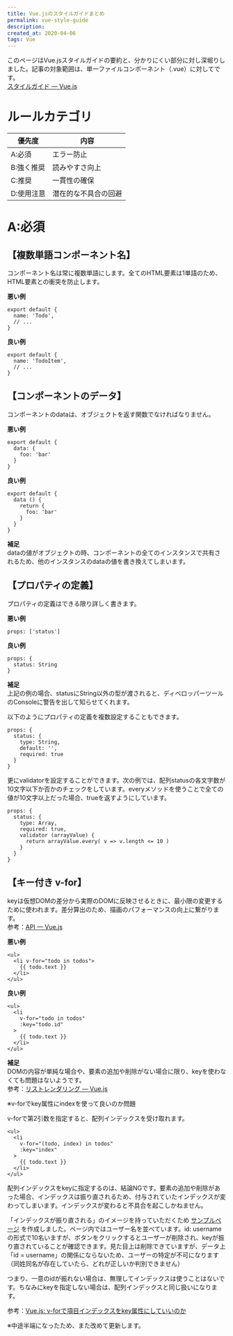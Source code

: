 ```yaml
---
title: Vue.jsのスタイルガイドまとめ
permalink: vue-style-guide
description: 
created_at: 2020-04-06
tags: Vue
---
```


このページはVue.jsスタイルガイドの要約と、分かりにくい部分に対し深堀りしました。記事の対象範囲は、単一ファイルコンポーネント（.vue）に対してです。  
[スタイルガイド — Vue.js](https://jp.vuejs.org/v2/style-guide/index.html)  

# ルールカテゴリ

| 優先度 | 内容 |
| ---- | ---- |
| A:必須 | エラー防止 |
| B:強く推奨 | 読みやすさ向上 |
| C:推奨 | 一貫性の確保 |
| D:使用注意 | 潜在的な不具合の回避 |

# A:必須

## 【複数単語コンポーネント名】
コンポーネント名は常に複数単語にします。全てのHTML要素は1単語のため、HTML要素との衝突を防止します。  

**悪い例**  
```
export default {
  name: 'Todo',
  // ...
}
```

**良い例**  
```
export default {
  name: 'TodoItem',
  // ...
}
```

## 【コンポーネントのデータ】
コンポーネントのdataは、オブジェクトを返す関数でなければなりません。  

**悪い例**  
```
export default {
  data: {
    foo: 'bar'
  }
}
```

**良い例**  
```
export default {
  data () {
    return {
      foo: 'bar'
    }
  }
}
```

**補足**  
dataの値がオブジェクトの時、コンポーネントの全てのインスタンスで共有されるため、他のインスタンスのdataの値を書き換えてしまいます。

## 【プロパティの定義】
プロパティの定義はできる限り詳しく書きます。

**悪い例**  
```
props: ['status']
```

**良い例**  
```
props: {
  status: String
}
```

**補足**  
上記の例の場合、statusにString以外の型が渡されると、ディベロッパーツールのConsoleに警告を出して知らせてくれます。  

以下のようにプロパティの定義を複数設定することもできます。
```
props: {
  status: {
    type: String,
    default: '',
    required: true
  }
}
```

更にvalidatorを設定することができます。次の例では、配列statusの各文字数が10文字以下か否かのチェックをしています。everyメソッドを使うことで全ての値が10文字以上だった場合、trueを返すようにしています。
```
props: {
  status: {
    type: Array,
    required: true,
    validator (arrayValue) {
      return arrayValue.every( v => v.length <= 10 )
    }
  }
}
```

## 【キー付き v-for】
keyは仮想DOMの差分から実際のDOMに反映させるときに、最小限の変更するために使われます。差分算出のため、描画のパフォーマンスの向上に繋がります。  
参考：[API — Vue.js](https://jp.vuejs.org/v2/api/#key)  


**悪い例**  
```
<ul>
  <li v-for="todo in todos">
    {{ todo.text }}
  </li>
</ul>
```

**良い例**  
```
<ul>
  <li
    v-for="todo in todos"
    :key="todo.id"
  >
    {{ todo.text }}
  </li>
</ul>
```

**補足**  
DOMの内容が単純な場合や、要素の追加や削除がない場合に限り、keyを使わなくても問題はないようです。  
参考：[リストレンダリング — Vue.js](https://jp.vuejs.org/v2/guide/list.html#状態の維持)  
  
&#13;&#10;
  
※v-forでkey属性にindexを使って良いのか問題  
  
&#13;&#10;
  
v-forで第2引数を指定すると、配列インデックスを受け取れます。  
```
<ul>
  <li
    v-for="(todo, index) in todos"
    :key="index"
  >
    {{ todo.text }}
  </li>
</ul>
```
  
&#13;&#10;
  
配列インデックスをkeyに指定するのは、結論NGです。要素の追加や削除があった場合、インデックスは振り直されるため、付与されていたインデックスが変わってしまいます。インデックスが変わると不具合を起こしかねません。  
  
&#13;&#10;
  
「インデックスが振り直される」のイメージを持っていただくため [サンプルページ](https://chida.blog/sample/keytest) を作成しました。ページ内ではユーザー名を並べています。id: usernameの形式で10名いますが、ボタンをクリックするとユーザーが削除され、keyが振り直されていることが確認できます。見た目上は削除できていますが、データ上「id = username」の関係にならないため、ユーザーの特定が不可になります（同姓同名が存在していたら、どれが正しいか判別できません）
  
&#13;&#10;
  
つまり、一意のidが振れない場合は、無理してインデックスは使うことはないです。ちなみにkeyを指定しない場合は、配列インデックスと同じ扱いになります。  
  
&#13;&#10;
  
参考：[Vue.js: v-forで項目インデックスをkey属性にしていいのか](https://qiita.com/FumioNonaka/items/d1d9c9335116426a8316)  
  
&#13;&#10;
  
※中途半端になったため、また改めて更新します。

